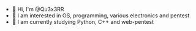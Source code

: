 - 👋 Hi, I'm @Qu3x3RR
- 👀 I am interested in OS, programming, various electronics and pentest
- 🌱 I am currently studying Python, C++ and web-pentest
<!--- - 💞️ I’m looking to collaborate on ... --->
<!--- - 📫 How to reach me ... --->
